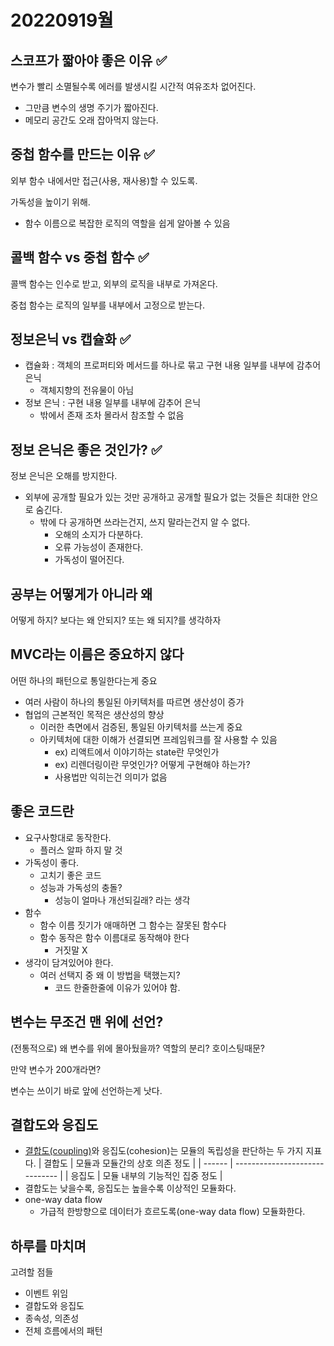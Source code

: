# 20220919월

## 스코프가 짧아야 좋은 이유 ✅

변수가 빨리 소멸될수록 에러를 발생시킬 시간적 여유조차 없어진다.

- 그만큼 변수의 생명 주기가 짧아진다.
- 메모리 공간도 오래 잡아먹지 않는다.

## 중첩 함수를 만드는 이유 ✅

외부 함수 내에서만 접근(사용, 재사용)할 수 있도록.

가독성을 높이기 위해.

- 함수 이름으로 복잡한 로직의 역할을 쉽게 알아볼 수 있음

## 콜백 함수 vs 중첩 함수 ✅

콜백 함수는 인수로 받고, 외부의 로직을 내부로 가져온다.

중첩 함수는 로직의 일부를 내부에서 고정으로 받는다.

## 정보은닉 vs 캡슐화 ✅

- 캡슐화 : 객체의 프로퍼티와 메서드를 하나로 묶고 구현 내용 일부를 내부에 감추어 은닉
  - 객체지향의 전유물이 아님
- 정보 은닉 : 구현 내용 일부를 내부에 감추어 은닉
  - 밖에서 존재 조차 몰라서 참조할 수 없음

## 정보 은닉은 좋은 것인가? ✅

정보 은닉은 오해를 방지한다.

- 외부에 공개할 필요가 있는 것만 공개하고 공개할 필요가 없는 것들은 최대한 안으로 숨긴다.
  - 밖에 다 공개하면 쓰라는건지, 쓰지 말라는건지 알 수 없다.
    - 오해의 소지가 다분하다.
    - 오류 가능성이 존재한다.
    - 가독성이 떨어진다.

## 공부는 어떻게가 아니라 왜

어떻게 하지? 보다는 왜 안되지? 또는 왜 되지?를 생각하자

## MVC라는 이름은 중요하지 않다

어떤 하나의 패턴으로 통일한다는게 중요

- 여러 사람이 하나의 통일된 아키텍처를 따르면 생산성이 증가
- 협업의 근본적인 목적은 생산성의 향상
  - 이러한 측면에서 검증된, 통일된 아키텍처를 쓰는게 중요
  - 아키텍처에 대한 이해가 선결되면 프레임워크를 잘 사용할 수 있음
    - ex) 리액트에서 이야기하는 state란 무엇인가
    - ex) 리렌더링이란 무엇인가? 어떻게 구현해야 하는가?
    - 사용법만 익히는건 의미가 없음

## 좋은 코드란

- 요구사항대로 동작한다.
  - 플러스 알파 하지 말 것
- 가독성이 좋다.
  - 고치기 좋은 코드
  - 성능과 가독성의 충돌?
    - 성능이 얼마나 개선되길래? 라는 생각
- 함수
  - 함수 이름 짓기가 애매하면 그 함수는 잘못된 함수다
  - 함수 동작은 함수 이름대로 동작해야 한다
    - 거짓말 X
- 생각이 담겨있어야 한다.
  - 여러 선택지 중 왜 이 방법을 택했는지?
    - 코드 한줄한줄에 이유가 있어야 함.

## 변수는 무조건 맨 위에 선언?

(전통적으로) 왜 변수를 위에 몰아뒀을까? 역할의 분리? 호이스팅때문?

만약 변수가 200개라면?

변수는 쓰이기 바로 앞에 선언하는게 낫다.

## 결합도와 응집도

- [결합도(coupling)](https://ko.wikipedia.org/wiki/%EA%B2%B0%ED%95%A9%EB%8F%84)와 응집도(cohesion)는 모듈의 독립성을 판단하는 두 가지 지표다.
  | 결합도 | 모듈과 모듈간의 상호 의존 정도 |
  | ------ | ------------------------------ |
  | 응집도 | 모듈 내부의 기능적인 집중 정도 |
- 결합도는 낮을수록, 응집도는 높을수록 이상적인 모듈화다.
- one-way data flow
  - 가급적 한방향으로 데이터가 흐르도록(one-way data flow) 모듈화한다.

## 하루를 마치며

고려할 점들

- 이벤트 위임
- 결합도와 응집도
- 종속성, 의존성
- 전체 흐름에서의 패턴
